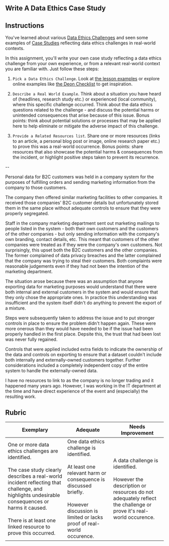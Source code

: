 ## Write A Data Ethics Case Study

## Instructions

You've learned about various [Data Ethics Challenges](README.md#2-ethics-challenges) and seen some examples of [Case Studies](README.md#3-case-studies) reflecting data ethics challenges in real-world contexts.

In this assignment, you'll write your own case study reflecting a data ethics challenge from your own experience, or from a relevant real-world context you are familiar with. Just follow these steps:

1. `Pick a Data Ethics Challenge`. Look at [the lesson examples](README.md#2-ethics-challenges) or explore online examples like [the Deon Checklist](https://deon.drivendata.org/examples/) to get inspiration.

2. `Describe a Real World Example`. Think about a situation you have heard of (headlines, research study etc.) or experienced (local community), where this specific challenge occurred. Think about the data ethics questions related to the challenge - and discuss the potential harms or unintended consequences that arise because of this issue. Bonus points: think about potential solutions or processes that may be applied here to help eliminate or mitigate the adverse impact of this challenge.

3. `Provide a Related Resources list`. Share one or more resources (links to an article, a personal blog post or image, online research paper etc.) to prove this was a real-world occurrence. Bonus points: share resources that also showcase the potential harms & consequences from the incident, or highlight positive steps taken to prevent its recurrence.


--

Personal data for B2C customers was held in a company system for the purposes of fulfilling orders and sending marketing information from the company to those customers.

The company then offered similar marketing facilities to other companies. It received those companies' B2C customer details but unfortunately stored them in the same place without adequate controls to ensure that they were properly segregated.

Staff in the company marketing department sent out marketing mailings to people listed in the system - both their own customers and the customers of the other companies - but only sending information with the company's own branding, contact details, etc. This meant that customers of the other companies were treated as if they were the company's own customers. Not surprisingly, this upset both the B2C customers and the other companies. The former complained of data privacy breaches and the latter complained that the company was trying to steal their customers. Both complaints were reasonable judgements even if they had not been the intention of the marketing department.

The situation arose because there was an assumption that anyone exporting data for marketing purposes would understand that there were both internal and external customers in the system and would ensure that they only chose the appropriate ones. In practice this understanding was insufficient and the system itself didn't do anything to prevent the export of a mixture.

Steps were subsequently taken to address the issue and to put stronger controls in place to ensure the problem didn't happen again. These were more onerous than they would have needed to be if the issue had been properly handled in the first place. Depsite this, the trust that had been lost was never fully regained.

Controls that were applied included extra fields to indicate the ownership of the data and controls on exporting to ensure that a dataset couldn't include both internally and externally-owned customers together. Further considerations included a completely independent copy of the entire system to handle the externally-owned data.

I have no resources to link to as the company is no longer trading and it happened many years ago. However, I was working in the IT department at the time and have direct experience of the event and (especially) the resulting work.


## Rubric

Exemplary | Adequate | Needs Improvement
--- | --- | -- |
One or more data ethics challenges are identified. <br/> <br/> The case study clearly describes a real-world incident reflecting that challenge, and highlights undesirable consequences or harms it caused. <br/><br/> There is at least one linked resource to prove this occurred. | One data ethics challenge is identified. <br/><br/> At least one relevant harm or consequence is discussed briefly. <br/><br/> However discussion is limited or lacks proof of real-world occurence. | A data challenge is identified. <br/><br/> However the description or resources do not adequately reflect the challenge or prove it's real-world occurence. |
